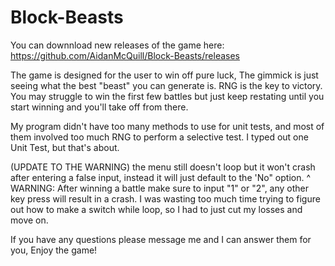 # Block-Beasts

You can downnload new releases of the game here: 
https://github.com/AidanMcQuill/Block-Beasts/releases

The game is designed for the user to win off pure luck, The gimmick is just seeing what the best "beast" you can generate is. RNG is the key to victory.
You may struggle to win the first few battles but just keep restating until you start winning and you'll take off from there.

My program didn't have too many methods to use for unit tests, and most of them involved too much RNG to perform a selective test. 
I typed out one Unit Test, but that's about. 

(UPDATE TO THE WARNING) the menu still doesn't loop but it won't crash after entering a false input, instead it will just default to the 'No" option.
^ 
WARNING: After winning a battle make sure to input "1" or "2", any other key press will result in a crash. I was wasting too much time trying to figure out how to 
make a switch while loop, so I had to just cut my losses and move on.

If you have any questions please message me and I can answer them for you, Enjoy the game!
